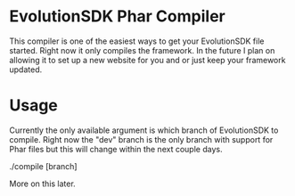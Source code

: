 EvolutionSDK Phar Compiler
==========================
This compiler is one of the easiest ways to get your EvolutionSDK file started. Right now it only compiles the framework. In the future I plan on allowing it to set up a new website for you and or just keep your framework updated.

Usage
=====
Currently the only available argument is which branch of EvolutionSDK to compile. Right now the "dev" branch is the only branch with support for Phar files but this will change within the next couple days.

  ./compile [branch]
  
More on this later.